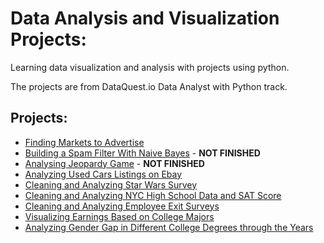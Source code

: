 # Data Analysis and Visualization Projects:
Learning data visualization and analysis with projects using python.

The projects are from DataQuest.io Data Analyst with Python track.

## Projects:

* [Finding Markets to Advertise](https://github.com/guitmg/data_projects/blob/master/finding_market_to_advertise/finding_market_to_advertise.ipynb)
* [Building a Spam Filter With Naive Bayes](https://github.com/guitmg/data_projects/blob/master/jeopardy_analysis/jeopardy_analysis.ipynb) - **NOT FINISHED**
* [Analysing Jeopardy Game](https://github.com/guitmg/data_projects/blob/master/jeopardy_analysis/jeopardy_analysis.ipynb) - **NOT FINISHED**
* [Analyzing Used Cars Listings on Ebay](https://github.com/guitmg/data_viz_projects/blob/master/used_car_ebay/used_car_listings_ebay.ipynb)
* [Cleaning and Analyzing Star Wars Survey](https://github.com/guitmg/data_viz_projects/tree/master/star_wars_survey_analysis)
* [Cleaning and Analyzing NYC High School Data and SAT Score](https://github.com/guitmg/data_viz_projects/blob/master/nyc_high_school_data/nyc_high_school_data_sat_scores.ipynb)
* [Cleaning and Analyzing Employee Exit Surveys](https://github.com/guitmg/data_viz_projects/blob/master/employee_exit_surveys/employee_exit_surveys.ipynb)
* [Visualizing Earnings Based on College Majors](https://github.com/guitmg/data_viz_projects/blob/master/earnings_based_on_major/earnings_based_on_major.ipynb)
* [Analyzing Gender Gap in Different College Degrees through the Years](https://github.com/guitmg/data_viz_projects/blob/master/gender_gap_by_degree/gender_gap_by_degree.ipynb)
